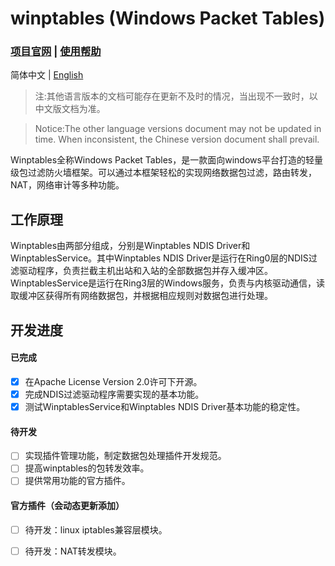 # winptables (Windows Packet Tables)


### [项目官网](https://winptables.icseclab.org) | [使用帮助](https://github.com/icSecLab/winptables/wiki)

简体中文 | [English](./README.en-us.md)

> 注:其他语言版本的文档可能存在更新不及时的情况，当出现不一致时，以中文版文档为准。

> Notice:The other language versions document may not be updated in time. When inconsistent, the Chinese version document shall prevail. 

Winptables全称Windows Packet Tables，是一款面向windows平台打造的轻量级包过滤防火墙框架。可以通过本框架轻松的实现网络数据包过滤，路由转发，NAT，网络审计等多种功能。


## 工作原理

 Winptables由两部分组成，分别是Winptables NDIS Driver和WinptablesService。其中Winptables NDIS Driver是运行在Ring0层的NDIS过滤驱动程序，负责拦截主机出站和入站的全部数据包并存入缓冲区。WinptablesService是运行在Ring3层的Windows服务，负责与内核驱动通信，读取缓冲区获得所有网络数据包，并根据相应规则对数据包进行处理。

## 开发进度

#### 已完成

- [x] 在Apache License Version 2.0许可下开源。
- [x] 完成NDIS过滤驱动程序需要实现的基本功能。
- [x] 测试WinptablesService和Winptables NDIS Driver基本功能的稳定性。

#### 待开发

- [ ] 实现插件管理功能，制定数据包处理插件开发规范。
- [ ] 提高winptables的包转发效率。
- [ ] 提供常用功能的官方插件。

#### 官方插件（会动态更新添加）

- [ ] 待开发：linux iptables兼容层模块。
- [ ] 待开发：NAT转发模块。

